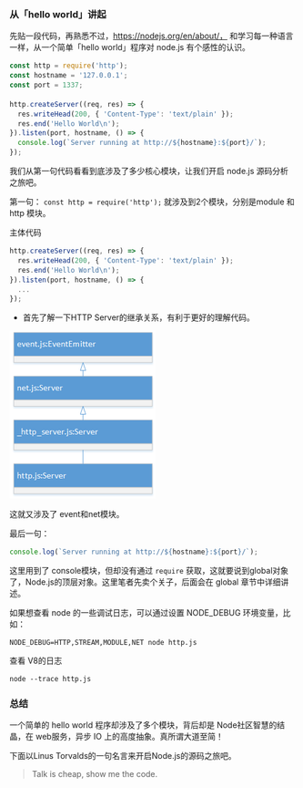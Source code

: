 ### 从「hello world」讲起

先贴一段代码，再熟悉不过，https://nodejs.org/en/about/， 和学习每一种语言一样，从一个简单「hello world」程序对 node.js 有个感性的认识。
```js
const http = require('http');
const hostname = '127.0.0.1';
const port = 1337;

http.createServer((req, res) => {
  res.writeHead(200, { 'Content-Type': 'text/plain' });
  res.end('Hello World\n');
}).listen(port, hostname, () => {
  console.log(`Server running at http://${hostname}:${port}/`);
});
```
我们从第一句代码看看到底涉及了多少核心模块，让我们开启 node.js 源码分析之旅吧。

第一句： `const http = require('http');` 就涉及到2个模块，分别是module 和 http 模块。

主体代码
```js
http.createServer((req, res) => {
  res.writeHead(200, { 'Content-Type': 'text/plain' });
  res.end('Hello World\n');
}).listen(port, hostname, () => {
  ...
});
```

- 首先了解一下HTTP Server的继承关系，有利于更好的理解代码。

![http](270064-edbf9b53812f0433.png)

这就又涉及了 event和net模块。

最后一句：
```js
console.log(`Server running at http://${hostname}:${port}/`);
```
这里用到了 console模块，但却没有通过 `require` 获取，这就要说到global对象了，Node.js的顶层对象。这里笔者先卖个关子，后面会在 global 章节中详细讲述。



如果想查看 node 的一些调试日志，可以通过设置 NODE_DEBUG 环境变量，比如：
```shell
NODE_DEBUG=HTTP,STREAM,MODULE,NET node http.js
```
查看 V8的日志
```shell
node --trace http.js
```

### 总结
一个简单的 hello world 程序却涉及了多个模块，背后却是 Node社区智慧的结晶，在 web服务，异步 IO 上的高度抽象。真所谓大道至简！

下面以Linus Torvalds的一句名言来开启Node.js的源码之旅吧。

> Talk is cheap, show me the code.

